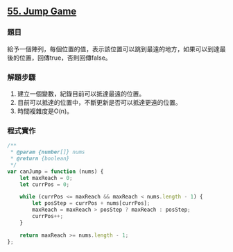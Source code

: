 ## [55. Jump Game](https://leetcode.com/problems/jump-game/description/?envType=study-plan-v2&envId=top-interview-150 "Title")

### 題目
給予一個陣列，每個位置的值，表示該位置可以跳到最遠的地方，如果可以到達最後的位置，回傳true，否則回傳false。

### 解題步驟
1. 建立一個變數，紀錄目前可以抵達最遠的位置。
2. 目前可以抵達的位置中，不斷更新是否可以抵達更遠的位置。
3. 時間複雜度是O(n)。




### 程式實作

```javascript
/**
 * @param {number[]} nums
 * @return {boolean}
 */
var canJump = function (nums) {
    let maxReach = 0;
    let currPos = 0;

    while (currPos <= maxReach && maxReach < nums.length - 1) {
        let posStep = currPos + nums[currPos];
        maxReach = maxReach > posStep ? maxReach : posStep;
        currPos++;
    }

    return maxReach >= nums.length - 1;
};


```


